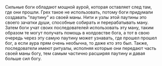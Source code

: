 Сильные боги обладают мощной аурой, которая оставляет след там, где они прошли. Грех такое не использовать, потому боги придумали создавать "паутину" из своей маны. Нити и узлы этой паутины это своего зачатки души, способные собирать и перерабатывать ману. Затем боги учат своих последователей использовать эту ману, таким образом те могут получать помощь в колдовстве бога, а тот в свою очередь через эту самую паутину может узнавать, где прошел прошел бог, а если аура прям очень необычна, то даже кто это был. Также, последователи имеют ритуалы, исполняя которые они передают часть своей маны богу, тем самым частично расширяя паутину и давая больше сил богу.